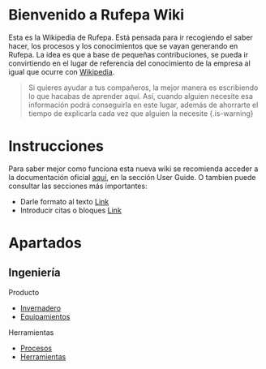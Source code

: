 <!-- TITLE: Wiki-Rufepa -->
<!-- SUBTITLE: Esta es la nueva wiki de Rufepa -->

# Bienvenido a Rufepa Wiki
Esta es la Wikipedia de Rufepa. Está pensada para ir recogiendo el saber hacer, los procesos y los conocimientos que se vayan generando en Rufepa. La idea es que a base de pequeñas contribuciones, se pueda ir convirtiendo en el lugar de referencia del conocimiento de la empresa al igual que ocurre con [Wikipedia](www.wikipedia.com). 

> Si quieres ayudar a tus compañeros, la mejor manera es escribiendo lo que hacabas de aprender aquí. Así, cuando alguien necesite esa información podrá conseguirla en este lugar, además de ahorrarte el tiempo de explicarla cada vez que alguien la necesite
{.is-warning}
# Instrucciones
Para saber mejor como funciona esta nueva wiki se recomienda acceder a la documentación oficial [aquí](https://docs-legacy.requarks.io/wiki#user-guide), en la sección User Guide.
O tambien puede consultar las secciones más importantes:
* Darle formato al texto [Link](https://docs-legacy.requarks.io/wiki/user-guide/markdown-syntax)
* Introducir citas o bloques [Link](https://docs-legacy.requarks.io/wiki/user-guide/blockquotes)

# Apartados
## Ingeniería
Producto
* [Invernadero](Productos)
* [Equipamientos](Equipamientos)

Herramientas
* [Procesos](Procesos)
* [Herramientas](Herramientas)